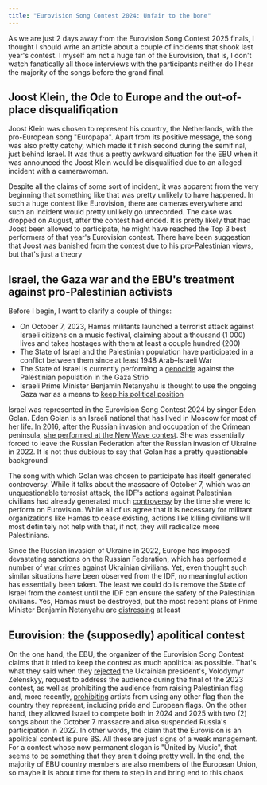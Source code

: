 ```yaml
---
title: "Eurovision Song Contest 2024: Unfair to the bone"
---
```


As we are just 2 days away from the Eurovision Song Contest 2025 finals, I thought I should write an article about a couple of incidents that shook last year's contest. I myself am not a huge fan of the Eurovision, that is, I don't watch fanatically all those interviews with the participants neither do I hear the majority of the songs before the grand final.

## Joost Klein, the Ode to Europe and the out-of-place disqualifiqation

Joost Klein was chosen to represent his country, the Netherlands, with the pro-European song "Europapa". Apart from its positive message, the song was also pretty catchy, which made it finish second during the semifinal, just behind Israel. It was thus a pretty awkward situation for the EBU when it was announced the Joost Klein would be disqualified due to an alleged incident with a camerawoman.

Despite all the claims of some sort of incident, it was apparent from the very beginning that something like that was pretty unlikely to have happened. In such a huge contest like Eurovision, there are cameras everywhere and such an incident would pretty unlikely go unrecorded. The case was dropped on August, after the contest had ended. It is pretty likely that had Joost been allowed to participate, he might have reached the Top 3 best performers of that year's Eurovision contest. There have been suggestion that Joost was banished from the contest due to his pro-Palestinian views, but that's just a theory

## Israel, the Gaza war and the EBU's treatment against pro-Palestinian activists

Before I begin, I want to clarify a couple of things:
- On October 7, 2023, Hamas militants launched a terrorist attack against Israeli citizens on a music festival, claiming about a thousand (1 000) lives and takes hostages with them at least a couple hundred (200)
- The State of Israel and the Palestinian population have participated in a conflict between them since at least 1948 Arab–Israeli War
- The State of Israel is currently performing a [genocide](https://archive.today/20250410202716/https://www.un.org/unispal/document/un-special-committee-press-release-19nov24/) against the Palestinian population in the Gaza Strip
- Israeli Prime Minister Benjamin Netanyahu is thought to use the ongoing Gaza war as a means to [keep his political position](https://edition.cnn.com/2025/05/06/middleeast/analysis-netanyahu-war-over-hostage-deal-latam-intl)

Israel was represented in the Eurovision Song Contest 2024 by singer Eden Golan. Eden Golan is an Israeli national that has lived in Moscow for most of her life. In 2016, after the Russian invasion and occupation of the Crimean peninsula, [she performed at the New Wave contest](https://eng.obozrevatel.com/section-entertainment/news-she-performed-in-the-occupied-crimea-lived-in-russia-who-is-eden-golan-who-will-represent-israel-at-the-eurovision-song-contest-and-what-connects-her-to-ukraine-19-02-2024.html). She was essentially forced to leave the Russian Federation after the Russian invasion of Ukraine in 2022. It is not thus dubious to say that Golan has a pretty questionable background

The song with which Golan was chosen to participate has itself generated controversy. While it talks about the massacre of October 7, which was an unquestionable terrosist attack, the IDF's actions against Palestinian civilians had already generated much [controversy](https://www.aljazeera.com/news/2023/12/21/idf-executed-palestinian-men-in-front-of-their-families-un-confirms) by the time she were to perform on Eurovision. While all of us agree that it is necessary for militant organizations like Hamas to cease existing, actions like killing civilians will most definitely not help with that, if not, they will radicalize more Palestinians.

Since the Russian invasion of Ukraine in 2022, Europe has imposed devastating sanctions on the Russian Federation, which has performed a number of [war crimes](https://news.un.org/en/story/2023/10/1142617) against Ukrainian civilians. Yet, even thought such similar situations have been observed from the IDF, no meaningful action has essentially been taken. The least we could do is remove the State of Israel from the contest until the IDF can ensure the safety of the Palestinian civilians. Yes, Hamas must be destroyed, but the most recent plans of Prime Minister Benjamin Netanyahu are [distressing](https://www.cbsnews.com/news/israel-gaza-war-hamas-offensive-expanding-expel-palestinians/) at least

## Eurovision: the (supposedly) apolitical contest

On the one hand, the EBU, the organizer of the Eurovision Song Contest claims that it tried to keep the contest as much apolitical as possible. That's what they said when they [rejected](https://variety.com/2023/tv/global/volodymyr-zelenskyy-banned-eurovision-ukraine-1235610926/) the Ukrainian president's, Volodymyr Zelenskyy, request to address the audience during the final of the 2023 contest, as well as prohibiting the audience from raising Palestinian flag and, more recently, [prohibiting](https://edition.cnn.com/2025/04/30/entertainment/eurovision-2025-flag-restrictions-scli-intl/index.html) artists from using any other flag than the country they represent, including pride and European flags. On the other hand, they allowed Israel to compete both in 2024 and 2025 with two (2) songs about the October 7 massacre and also suspended Russia's participation in 2022. In other words, the claim that the Eurovision is an apolitical contest is pure BS. All these are just signs of a weak management. For a contest whose now permanent slogan is "United by Music", that seems to be something that they aren't doing pretty well. In the end, the majority of EBU country members are also members of the European Union, so maybe it is about time for them to step in and bring end to this chaos
